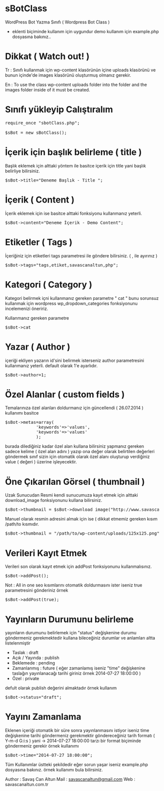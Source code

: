 sBotClass
=========


WordPress Bot Yazma Sınıfı ( Wordpress Bot Class ) 

- eklenti biçiminde kullanım için uygundur demo kullanım için example.php dosyasına bakınız.. 

Dikkat ( Watch out! ) 
=========
Tr : 
Sınıfı kullanmak için wp-content klasörünün içine uploads klasörünü  ve bunun içinde'de images klasörünü oluşturmuş olmanız gerekir.

En : 
To use the class wp-content uploads folder into the folder and the images folder inside of it must be created.


Sınıfı yükleyip Calıştıralım
===========================
<pre>
require_once "sbotClass.php";

$sBot = new sBotClass();
</pre>


İçerik için başlık belirleme ( title )
===========================
Başlık eklemek için alttaki yöntem ile basitce içerik için title yani başlık belirliye bilirsiniz.
<pre>
$sBot->title="Deneme Başlık - Title ";
</pre>

İçerik ( Content ) 
===========================
İçerik eklemek için ise basitce alttaki fonksiyonu kullanmanız yeterli.
<pre>
$sBot->content="Deneme İçerik - Demo Content";
</pre>

Etiketler ( Tags ) 
===========================
İçeriğiniz için etiketleri tags parametresi ile göndere bilirsiniz. ( , ile ayırınız ) 
<pre>
$sBot->tags="tags,etiket,savascanaltun,php";
</pre>


Kategori ( Category ) 
===========================
Kategori belirmek içni kullanmanız gereken parametre " cat " bunu sorunsuz kullanmak için wordpress  wp_dropdown_categories fonksiyonunu incelemenizi öneririz.


Kullanmanız gereken parametre 
<pre>$sBot->cat</pre>


Yazar ( Author ) 
===========================
içeriği ekliyen yazarın id'sini belirmek isterseniz author parametresini kullanmanız yeterli. default olarak 1'e ayarlıdır.

<pre>
$sBot->author=1;
</pre>

Özel Alanlar ( custom fields ) 
===========================
Temalarınıza özel alanları doldurmanız için güncellendi ( 26.07.2014 )  kullanımı basitce
<pre>
$sBot->metas=array(
			'keywords'=>'values',
			'keywords'=>'values'
			);
</pre>


burada dilediğiniz kadar özel alan kullana bilirsiniz yapmanız gereken sadece kelime ( özel alan adını ) yazıp ona değer olarak belirtilen değerleri göndermek sınıf sizin için otomatik olarak özel alanı oluşturup verdiğiniz value ( değeri ) üzerine işleyecektir.

Öne Çıkarılan Görsel ( thumbnail )
===========================

Uzak Sunucudan  Resmi kendi sunucumuza kayıt etmek için alttaki download_image fonksiyonunu kullana bilirsiniz.

<pre>
$sBot->thumbnail = $sBot->download_image("http://www.savascanaltun.com/bannerler/125x125.png");
</pre>

Manuel olarak resmin adresini almak için ise ( dikkat etmemiz gereken kısım /path/to kısmıdır.
<pre>
$sBot->thumbnail = "/path/to/wp-content/uploads/125x125.png";
</pre>


Verileri Kayıt Etmek
===========================
Verileri son olarak kayıt etmek için addPost fonksiyonunu kullanmalısınız.

<pre>
$sBot->addPost();
</pre>
Not : All in one seo kısımlarını otomatik doldurmasını ister iseniz true parametresini gönderiniz örnek 
<pre>
$sBot->addPost(true);
</pre>


Yayınların Durumunu belirleme 
===========================
yayınların durumunu belirlemek için "status" değişkenine durumu göndermeniz gerekmektedir kullana bileceğiniz durumlar ve anlamları altta listelenmiştir

- Taslak : draft 
- Açık / Yayında :  publish 
- Beklemede :  pending
- Zamanlanmış : future ( eğer zamanlamış iseniz "time" değişkenine taslağın yayınlanacağı tarihi giriniz örnek 2014-07-27 18:00:00 )
- Özel : private


defult olarak publish değerini almaktadır örnek kullanım

<pre>
$sBot->status="draft";
</pre>

Yayını Zamanlama
===========================
Eklenen içeriği otomatik bir süre sonra yayınlanmasını istiyor iseniz time değişkenine tarihi göndermeniz gerekmektir göndereceğiniz tarih formatı  ( Y-m-d G:i:s ) yani -> 2014-07-27 18:00:00 tarzı bir format biçiminde göndermeniz gerekir
örnek kullanımı
<pre>
$sBot->time="2014-07-27 18:00:00";
</pre>

Tüm Kullanımlar üstteki şekildedir eğer sorun yaşar iseniz  example.php dosyasına bakınız. örnek kullanımı bula bilirsiniz.

Author : Savaş Can Altun
Mail : savascanaltun@gmail.com
Web : savascanaltun.com.tr
